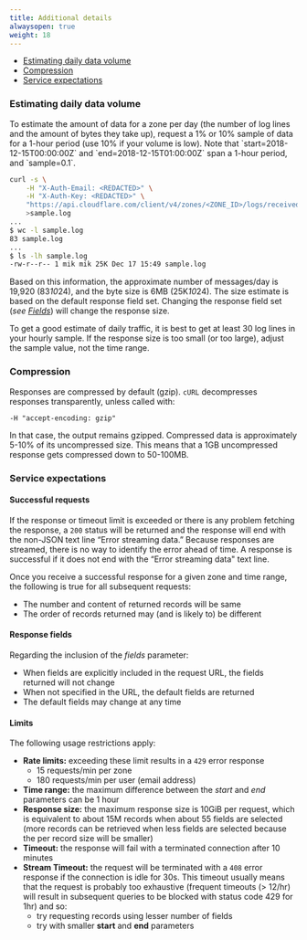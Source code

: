 ```yaml
---
title: Additional details
alwaysopen: true
weight: 18
---
```


- [Estimating daily data volume](#estimating-daily-data-volume)
- [Compression](#compression)
- [Service expectations](#service-expectations)


<a id="estimating-daily-data-volume" style="color: inherit">

### Estimating daily data volume

</a>
To estimate the amount of data for a zone per day (the number of log lines and the amount of bytes they take up), request a 1% or 10% sample of data for a 1-hour period (use 10% if your volume is low). Note that `start=2018-12-15T00:00:00Z` and `end=2018-12-15T01:00:00Z` span a 1-hour period, and `sample=0.1`.

```bash
curl -s \
    -H "X-Auth-Email: <REDACTED>" \
    -H "X-Auth-Key: <REDACTED>" \
    "https://api.cloudflare.com/client/v4/zones/<ZONE_ID>/logs/received?start=2018-12-15T00:00:00Z&end=2018-12-15T01:00:00Z&sample=0.1" \
    >sample.log
...
$ wc -l sample.log
83 sample.log
...
$ ls -lh sample.log
-rw-r--r-- 1 mik mik 25K Dec 17 15:49 sample.log
```

Based on this information, the approximate number of messages/day is 19,920 (83*10*24), and the byte size is 6MB (25K*10*24). The size estimate is based on the default response field set. Changing the response field set (*see [Fields](/logpull-api/understanding-the-basics/#fields)*) will change the response size.

To get a good estimate of daily traffic, it is best to get at least 30 log lines in your hourly sample. If the response size is too small (or too large), adjust the sample value, not the time range.

<a id="compression" style="color: inherit">

### Compression
</a>

Responses are compressed by default (gzip). `cURL` decompresses responses transparently, unless called with:

`-H "accept-encoding: gzip"`
 
 In that case, the output remains gzipped. Compressed data is approximately 5-10% of its uncompressed size. This means that a 1GB uncompressed response gets compressed down to 50-100MB.

<a id="service-expectations" style="color: inherit">

### Service expectations
</a>

#### Successful requests

If the response or timeout limit is exceeded or there is any problem fetching the response, a `200` status will be returned and the response will end with the non-JSON text line “Error streaming data.” Because responses are streamed, there is no way to identify the error ahead of time. A response is successful if it does not end with the “Error streaming data" text line. 

Once you receive a successful response for a given zone and time range, the following is true for all subsequent requests:

* The number and content of returned records will be same
* The order of records returned may (and is likely to) be different

#### Response fields

Regarding the inclusion of the *fields* parameter:

* When fields are explicitly included in the request URL, the fields returned will not change  
* When not specified in the URL, the default fields are returned  
* The default fields may change at any time

#### Limits

The following usage restrictions apply:

* **Rate limits:** exceeding these limit results in a `429` error response
  - 15 requests/min per zone
  - 180 requests/min per user (email address)
* **Time range:** the maximum difference between the *start* and *end* parameters can be 1 hour
* **Response size:** the maximum response size is 10GiB per request, which is equivalent to about 15M records when about 55 fields are selected (more records can be retrieved when less fields are selected because the per record size will be smaller)
* **Timeout:** the response will fail with a terminated connection after 10 minutes
* **Stream Timeout:** the request will be terminated with a `408` error response if the connection is idle for 30s. This timeout usually means that the request is probably too exhaustive (frequent timeouts (> 12/hr) will result in subsequent queries 
to be blocked with status code 429 for 1hr) and so:
    * try requesting records using lesser number of fields
    * try with smaller **start** and **end** parameters
     